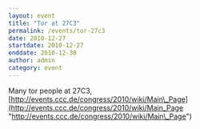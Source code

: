 ```yaml
---
layout: event
title: "Tor at 27C3"
permalink: /events/tor-27c3
date: 2010-12-27
startdate: 2010-12-27
enddate: 2010-12-30
author: admin
category: event
---
```


Many tor people at 27C3, [http://events.ccc.de/congress/2010/wiki/Main\_Page](http://events.ccc.de/congress/2010/wiki/Main_Page "http://events.ccc.de/congress/2010/wiki/Main\_Page")

